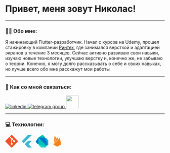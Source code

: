 # Привет, меня зовут Николас!

---

### :man_technologist: Обо мне: 

Я начинающий Flutter-разработчик. Начал с курсов на Udemy, прошел стажировку в компании <a href="https://www.xn--e1afpkmt.xn--p1ai/">Ринтех</a>, где занимался версткой и адаптацией экранов в течение 3 месяцев. 
Сейчас активно развиваю свои навыки, изучаю новые технологии, улучшаю верстку и, конечно же, не забываю о теории. 
Конечно, я могу долго рассказывать о себе и своих навыках, но лучше всего обо мне расскажут мои работы

---

### 🤝 Как со мной связаться:

  <div id="badges">
    <a href="https://www.linkedin.com/in/nikolas-gevorkyan-90a2a0282" target="_blank">
      <img src="https://cdn-icons-png.flaticon.com/512/2504/2504799.png" width="40" height="40" alt="linkedin" />
    </a>
    <a href="https://t.me/nikola0507" target="_blank">
      <img src="https://cdn-icons-png.flaticon.com/512/2111/2111646.png" width="40" height="40" alt="telegram group" />
    </a>
    <a href="https://vk.com/" target="_blank">
      <img src="https://cdn-icons-png.flaticon.com/512/145/145813.png" width="40" height="40" alt=""/>
    </a>
    
  </div>

  ---

  ### 💻 Технологии:

<div>
  <img src="https://github.com/devicons/devicon/blob/master/icons/git/git-original.svg" width="40" height="40"/>&nbsp
  <img src="https://github.com/devicons/devicon/blob/master/icons/flutter/flutter-plain.svg" width="40" height="40"/>&nbsp
  <img src="https://github.com/devicons/devicon/blob/master/icons/dart/dart-original.svg" width="40" height="40"/>&nbsp
  <img src="https://github.com/devicons/devicon/blob/master/icons/firebase/firebase-plain.svg" width="40" height="40"/>&nbsp
</div>
